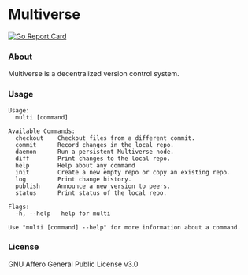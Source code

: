 # Multiverse

[![Go Report Card](https://goreportcard.com/badge/github.com/yondero/go-multiverse)](https://goreportcard.com/report/github.com/yondero/go-multiverse)

### About

Multiverse is a decentralized version control system.

### Usage

```
Usage:
  multi [command]

Available Commands:
  checkout    Checkout files from a different commit.
  commit      Record changes in the local repo.
  daemon      Run a persistent Multiverse node.
  diff        Print changes to the local repo.
  help        Help about any command
  init        Create a new empty repo or copy an existing repo.
  log         Print change history.
  publish     Announce a new version to peers.
  status      Print status of the local repo.

Flags:
  -h, --help   help for multi

Use "multi [command] --help" for more information about a command.
```

### License

GNU Affero General Public License v3.0